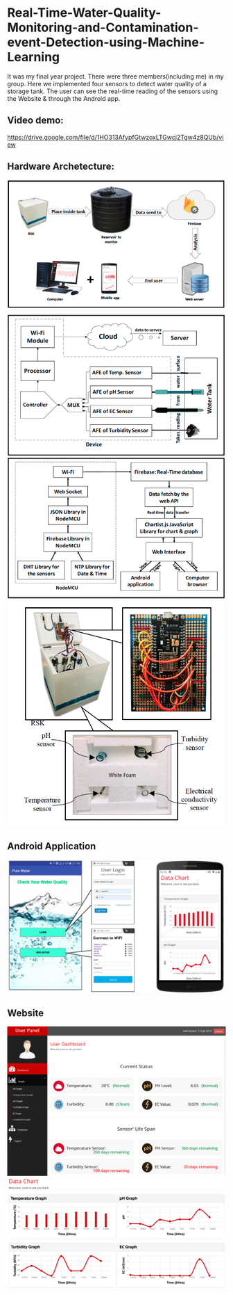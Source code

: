 # Real-Time-Water-Quality-Monitoring-and-Contamination-event-Detection-using-Machine-Learning
It was my final year project. 
There were three members(including me) in my group. Here we implemented four sensors to detect water quality of a storage tank. The user can see the real-time reading of the sensors using the Website &amp; through the Android app.  
## Video demo: 
https://drive.google.com/file/d/1HO313AfypfGtwzoxLTGwcj2Tgw4z8QUb/view


## Hardware Archetecture:
<img src="project_imgs/figure_1.png" alt="Figure_1" style="display: block;margin-left: auto;margin-right: auto;">

![Screenshot](project_imgs/figure_2.png)
![Screenshot](project_imgs/figure_3.png)
![Screenshot](project_imgs/figure_4.png)

## Android Application
![Screenshot](project_imgs/android_app_(UI).jpg)

## Website
![Screenshot](project_imgs/web.png)
![Screenshot](project_imgs/web2.png)
